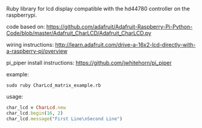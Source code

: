 Ruby library for lcd display compatible with the hd44780 controller on the raspberrypi.

code based on:
https://github.com/adafruit/Adafruit-Raspberry-Pi-Python-Code/blob/master/Adafruit_CharLCD/Adafruit_CharLCD.py

wiring instructions:
http://learn.adafruit.com/drive-a-16x2-lcd-directly-with-a-raspberry-pi/overview

pi_piper install instructions:
https://github.com/jwhitehorn/pi_piper

example:
```
sudo ruby CharLcd_matrix_example.rb
```

usage:
``` ruby
char_lcd = CharLcd.new
char_lcd.begin(16, 2)
char_lcd.message("First Line\nSecond Line")
```
